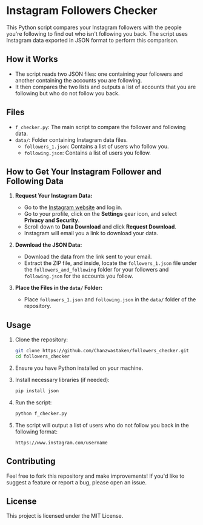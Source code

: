 # Instagram Followers Checker

This Python script compares your Instagram followers with the people you're following to find out who isn't following you back. The script uses Instagram data exported in JSON format to perform this comparison.

## How it Works

- The script reads two JSON files: one containing your followers and another containing the accounts you are following.
- It then compares the two lists and outputs a list of accounts that you are following but who do not follow you back.

## Files

- `f_checker.py`: The main script to compare the follower and following data.
- `data/`: Folder containing Instagram data files.
  - `followers_1.json`: Contains a list of users who follow you.
  - `following.json`: Contains a list of users you follow.

## How to Get Your Instagram Follower and Following Data

1. **Request Your Instagram Data:**
   - Go to the [Instagram website](https://www.instagram.com/) and log in.
   - Go to your profile, click on the **Settings** gear icon, and select **Privacy and Security**.
   - Scroll down to **Data Download** and click **Request Download**.
   - Instagram will email you a link to download your data.

2. **Download the JSON Data:**
   - Download the data from the link sent to your email.
   - Extract the ZIP file, and inside, locate the `followers_1.json` file under the `followers_and_following` folder for your followers and `following.json` for the accounts you follow.

3. **Place the Files in the `data/` Folder:**
   - Place `followers_1.json` and `following.json` in the `data/` folder of the repository.

## Usage

1. Clone the repository:
   ```bash
   git clone https://github.com/Chanzwastaken/followers_checker.git
   cd followers_checker
   ```

2. Ensure you have Python installed on your machine.

3. Install necessary libraries (if needed):
   ```bash
   pip install json
   ```

4. Run the script:
   ```bash
   python f_checker.py
   ```

5. The script will output a list of users who do not follow you back in the following format:
   ```
   https://www.instagram.com/username
   ```

## Contributing

Feel free to fork this repository and make improvements! If you'd like to suggest a feature or report a bug, please open an issue.

## License

This project is licensed under the MIT License.
